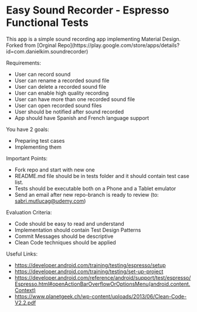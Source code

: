 Easy Sound Recorder - Espresso Functional Tests
=============

<p>This app is a simple sound recording app implementing Material Design. 
Forked from 
[Orginal Repo](https://play.google.com/store/apps/details?id=com.danielkim.soundrecorder)
</p>

Requirements:

- User can record sound
- User can rename a recorded sound file
- User can delete a recorded sound file
- User can enable high quality recording
- User can have more than one recorded sound file
- User can open recorded sound files
- User should be notified after sound recorded
- App should have Spanish and French language support

You have 2 goals:
- Preparing test cases
- Implementing them

Important Points:
- Fork repo and start with new one
- README.md file should be in tests folder and it should contain test case list.
- Tests should be executable both on a Phone and a Tablet emulator
- Send an email after new repo-branch is ready to review (to: sabri.mutlucag@udemy.com)

Evaluation Criteria:
- Code should be easy to read and understand
- Implementation should contain Test Design Patterns 
- Commit Messages should be descriptive
- Clean Code techniques should be applied

Useful Links:
- https://developer.android.com/training/testing/espresso/setup
- https://developer.android.com/training/testing/set-up-project
- https://developer.android.com/reference/android/support/test/espresso/Espresso.html#openActionBarOverflowOrOptionsMenu(android.content.Context)
- https://www.planetgeek.ch/wp-content/uploads/2013/06/Clean-Code-V2.2.pdf